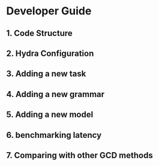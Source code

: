 # Developer Guide

## 1. Code Structure

## 2. Hydra Configuration

## 3. Adding a new task

## 4. Adding a new grammar

## 5. Adding a new model

## 6. benchmarking latency

## 7. Comparing with other GCD methods
